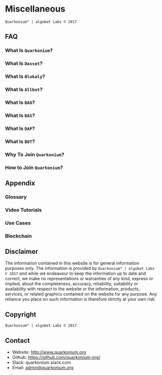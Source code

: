 # Miscellaneous
`Quarkonium™ | algobet Labs © 2017`

## FAQ

### What Is `Quarkonium`?

### What Is `Dasset`?

### What Is `Blokaly`?

### What Is `Allbot`?

### What Is `BAO`?

### What Is `BAS`?

### What Is `DAP`?

### What Is `BOT`?

### Why To Join `Quarkonium`?

### How to Join `Quarkonium`?


## Appendix

### Glossary

### Video Tutorials

### Use Cases

### Blockchain


## Disclaimer

The information contained in this website is for general information purposes only. The information is provided by `Quarkonium™ | algobet Labs © 2017` and while we endeavour to keep the information up to date and correct, we make no representations or warranties of any kind, express or implied, about the completeness, accuracy, reliability, suitability or availability with respect to the website or the information, products, services, or related graphics contained on the website for any purpose. Any reliance you place on such information is therefore strictly at your own risk.


## Copyright

`Quarkonium™ | algobet Labs © 2017`


## Contact

- Website: http://www.quarkonium.org
- Github: https://github.com/quarkonium-org/
- Slack: quarkonium.slack.com
- Email: admin@quarkonium.org


